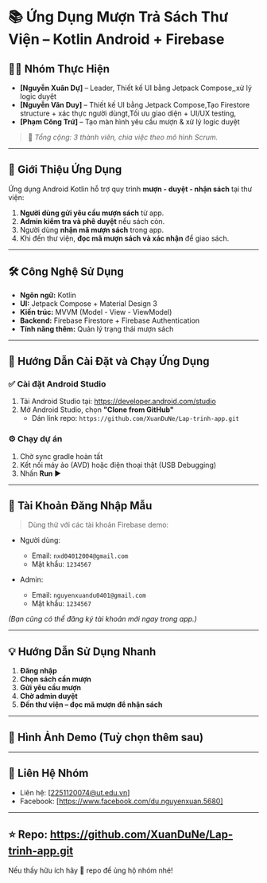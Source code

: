# 📚 Ứng Dụng Mượn Trả Sách Thư Viện – Kotlin Android + Firebase

## 👨‍💻 Nhóm Thực Hiện

- **[Nguyễn Xuân Dự]** – Leader, Thiết kế UI bằng Jetpack Compose,,xử lý logic duyệt
- **[Nguyễn Văn Duy]** – Thiết kế UI bằng Jetpack Compose,Tạo Firestore structure + xác thực người dùngt,Tối ưu giao diện + UI/UX testing, 
- **[Phạm Công Trứ]**  – Tạo màn hình yêu cầu mượn & xử lý logic duyệt


> 📌 *Tổng cộng: 3 thành viên, chia việc theo mô hình Scrum.*

---

## 📱 Giới Thiệu Ứng Dụng

Ứng dụng Android Kotlin hỗ trợ quy trình **mượn - duyệt - nhận sách** tại thư viện:

1. **Người dùng gửi yêu cầu mượn sách** từ app.
2. **Admin kiểm tra và phê duyệt** nếu sách còn.
3. Người dùng **nhận mã mượn sách** trong app.
4. Khi đến thư viện, **đọc mã mượn sách và xác nhận** để giao sách.

---

## 🛠️ Công Nghệ Sử Dụng

- **Ngôn ngữ:** Kotlin
- **UI:** Jetpack Compose + Material Design 3
- **Kiến trúc:** MVVM (Model - View - ViewModel)
- **Backend:** Firebase Firestore + Firebase Authentication
- **Tính năng thêm:** Quản lý trạng thái mượn sách

---

## 🚀 Hướng Dẫn Cài Đặt và Chạy Ứng Dụng

### ✅ Cài đặt Android Studio

1. Tải Android Studio tại: https://developer.android.com/studio
2. Mở Android Studio, chọn **"Clone from GitHub"**
   - Dán link repo: `https://github.com/XuanDuNe/Lap-trinh-app.git`

### ⚙️ Chạy dự án

1. Chờ sync gradle hoàn tất
2. Kết nối máy ảo (AVD) hoặc điện thoại thật (USB Debugging)
3. Nhấn **Run ▶️**

---

## 🔐 Tài Khoản Đăng Nhập Mẫu

> Dùng thử với các tài khoản Firebase demo:

- Người dùng:
  - Email: `nxd04012004@gmail.com`
  - Mật khẩu: `1234567`

- Admin:
  - Email: `nguyenxuandu0401@gmail.com`
  - Mật khẩu: `1234567`

*(Bạn cũng có thể đăng ký tài khoản mới ngay trong app.)*

---

## 💡 Hướng Dẫn Sử Dụng Nhanh

1. **Đăng nhập**
2. **Chọn sách cần mượn**
3. **Gửi yêu cầu mượn**
4. **Chờ admin duyệt**
5. **Đến thư viện – đọc mã mượn để nhận sách**


---

## 📸 Hình Ảnh Demo (Tuỳ chọn thêm sau)



---

## 📩 Liên Hệ Nhóm

- Liên hệ: [2251120074@ut.edu.vn]
- Facebook: [https://www.facebook.com/du.nguyenxuan.5680]

---

## ⭐ Repo: https://github.com/XuanDuNe/Lap-trinh-app.git

Nếu thấy hữu ích hãy 🌟 repo để ủng hộ nhóm nhé!
